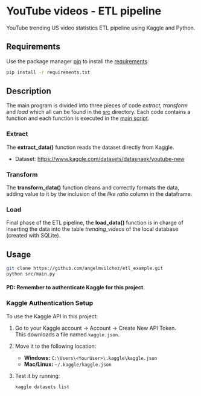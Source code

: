 # YouTube videos - ETL pipeline

YouTube trending US video statistics ETL pipeline using Kaggle and Python.

## Requirements

Use the package manager [pip](https://pip.pypa.io/en/stable/) to install the [requirements](/requirements.txt).

```bash
pip install -r requirements.txt
```

## Description

The main program is divided into three pieces of code _extract_, _transform_ and _load_ which all can be found in the [src](/src) directory. Each code contains a function and each function is executed in the [main script](/src/main.py).

### Extract
The **extract_data()** function reads the dataset directly from Kaggle.
- Dataset: https://www.kaggle.com/datasets/datasnaek/youtube-new

### Transform
The **transform_data()** function cleans and correctly formats the data, adding value to it by the inclusion of the _like ratio_ column in the dataframe.

### Load
Final phase of the ETL pipeline, the **load_data()** function is in charge of inserting the data into the table _trending_videos_ of the local database (created with SQLite). 

## Usage

```bash
git clone https://github.com/angelmvilchez/etl_example.git
python src/main.py
```

#### PD: Remember to authenticate Kaggle for this project.

### Kaggle Authentication Setup

To use the Kaggle API in this project:

1. Go to your Kaggle account → Account → Create New API Token.  
   This downloads a file named `kaggle.json`.

2. Move it to the following location:
   - **Windows:** `C:\Users\<YourUser>\.kaggle\kaggle.json`
   - **Mac/Linux:** `~/.kaggle/kaggle.json`

3. Test it by running:
   ```bash
   kaggle datasets list
   ```
